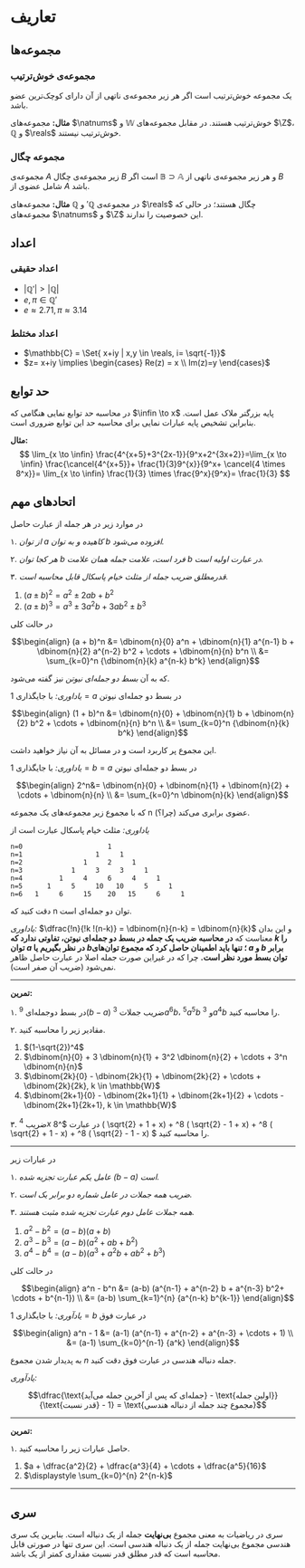 # تعاریف

## مجموعه‌ها

### مجموعه‌ی خوش‌ترتیب

یک مجموعه خوش‌ترتیب است اگر هر زیر مجموعه‌ی ناتهی از آن دارای کوچک‌ترین عضو باشد.

**مثال:**
مجموعه‌های $\natnums$ و $\mathbb{W}$ خوش‌ترتیب هستند. در مقابل مجموعه‌های $\Z$، $\mathbb{Q}$ و $\reals$ خوش‌ترتیب نیستند.

### مجموعه چگال

مجموعه‌ی $A$ 
زیر مجموعه‌ی چگال $B$ است اگر $\mathbb{B} \supset \mathbb{A}$ و هر زیر مجموعه‌ی ناتهی از $B$ شامل عضوی از $A$ باشد.

**مثال:**
مجموعه‌های $\mathbb{Q}$ و $'\mathbb{Q}$ در مجموعه‌ی $\reals$ چگال هستند؛ در حالی که مجموعه‌های $\natnums$ و $\Z$ این خصوصیت را ندارند.

## اعداد

### اعداد حقیقی

- $|\mathbb{Q}'| \gt | \mathbb{Q}|$
- $e, \pi \in \mathbb{Q}'$
- $e \approx 2.71,\pi \approx 3.14$

### اعداد مختلط

- $\mathbb{C} = \Set{ x+iy | x,y \in \reals, i= \sqrt{-1}}$
- $z= x+iy \implies \begin{cases}
    Re(z) = x \\ Im(z)=y
    \end{cases}$

## حد توابع

در محاسبه حد توابع نمایی هنگامی که $\infin \to x$ پایه بزرگتر ملاک عمل است. بنابراین تشخیص پایه عبارات نمایی برای محاسبه حد این توابع ضروری است.

**مثال:**
$$
\lim_{x \to \infin} \frac{4^{x+5}+3^{2x-1}}{9^x+2^{3x+2}}=\lim_{x \to \infin} \frac{\cancel{4^{x+5}}+ \frac{1}{3}9^{x}}{9^x+ \cancel{4 \times 8^x}}= \lim_{x \to \infin} \frac{1}{3} \times \frac{9^x}{9^x}= \frac{1}{3}
$$

## اتحادهای مهم

در موارد زیر در هر جمله از عبارت حاصل

۱. _از توان $a$ کاهیده و به توان $b$ افزوده می‌شود._

۲. _هر کجا توان $b$ فرد است، علامت جمله همان علامت $b$ در عبارت اولیه است._

۳. _قدرمطلق ضریب جمله از مثلث خیام پاسکال قابل محاسبه است._

1. $(a \pm b)^2 = a^2 \pm 2ab + b^2$
1. $(a \pm b)^3 = a^3 \pm 3a^2b + 3ab^2 \pm b^3$

در حالت کلی

$$\begin{align}
(a + b)^n &= \dbinom{n}{0} a^n + \dbinom{n}{1} a^{n-1} b + \dbinom{n}{2} a^{n-2} b^2 + \cdots + \dbinom{n}{n} b^n \\
&= \sum_{k=0}^n {\dbinom{n}{k} a^{n-k} b^k}
\end{align}$$

که به آن *بسط دو جمله‌ای نیوتن* نیز گفته می‌شود.

*یاداوری:*
با جایگذاری $1=a$ در بسط دو جمله‌ای نیوتن

$$\begin{align}
(1 + b)^n &= \dbinom{n}{0} + \dbinom{n}{1} b + \dbinom{n}{2} b^2 + \cdots + \dbinom{n}{n} b^n \\
&= \sum_{k=0}^n {\dbinom{n}{k} b^k}
\end{align}$$

این مجموع پر کاربرد است و در مسائل به آن نیاز خواهید داشت.

*یاداوری:*
با جایگذاری $1=b=a$ در بسط دو جمله‌ای نیوتن

$$\begin{align}
2^n&= \dbinom{n}{0} + \dbinom{n}{1} + \dbinom{n}{2} + \cdots + \dbinom{n}{n} \\
&= \sum_{k=0}^n \dbinom{n}{k}
\end{align}$$

که با مجموع زیر مجموعه‌های یک مجموعه n عضوی برابری می‌کند (چرا؟).

*یاداوری:*
مثلث خیام پاسکال عبارت است از


```
n=0                     1
n=1                  1     1
n=2               1     2     1
n=3            1     3     3     1
n=4         1     4     6     4     1
n=5      1     5     10   10     5     1
n=6   1     6     15    20   15     6     1
```

دقت کنید که n توان دو جمله‌ای است.


*یاداوری:*
$\dfrac{!n}{!k !(n-k)} = \dbinom{n}{n-k} = \dbinom{n}{k}$ و این بدان معناست که **در محاسبه ضریب یک جمله در بسط دو جمله‌ای نیوتن، تفاوتی ندارد که $k$ را توان $a$ در نظر بگیریم یا $b$؛ تنها باید اطمینان حاصل کرد که مجموع توان‌های  $a$ و $b$ برابر توان بسط مورد نظر است.** چرا که در غیراین صورت جمله اصلا در عبارت حاصل ظاهر نمی‌شود (ضریب آن صفر است).

***

**تمرین:**

۱. در بسط دوجمله‌ای $^9(b-a)$ ضریب جملات $^3a ^6b$، $^5a ^5b$ و $^3a ^4b$ را محاسبه کنید.


۲. مقادیر زیر را محاسبه کنید.

1. $(1-\sqrt{2})^4$
2. $\dbinom{n}{0} + 3 \dbinom{n}{1} + 3^2 \dbinom{n}{2} + \cdots + 3^n \dbinom{n}{n}$
3. $\dbinom{2k}{0} - \dbinom{2k}{1} + \dbinom{2k}{2} + \cdots + \dbinom{2k}{2k}, k \in \mathbb{W}$
4. $\dbinom{2k+1}{0} - \dbinom{2k+1}{1} + \dbinom{2k+1}{2} + \cdots - \dbinom{2k+1}{2k+1}, k \in \mathbb{W}$

۳. ضریب $^4x$ در عبارت $^8 ( \sqrt{2} + 1 + x) + ^8 ( \sqrt{2} - 1 + x) + ^8 ( \sqrt{2} + 1 - x) + ^8 ( \sqrt{2} - 1 - x) $ را محاسبه کنید.

***

 در عبارات زیر

۱. _عامل یکم عبارت تجزیه شده $(b-a)$ است._

۲. _ضریب همه جملات در عامل شماره دو برابر یک است._

۳. _همه جملات عامل دوم عبارت تجزیه شده مثبت هستند._

1. $a^2 - b^2 = (a-b)(a + b)$
1. $a^3 - b^3 = (a-b)(a^2 + ab + b^2)$
1. $a^4 - b^4 = (a-b)(a^3 + a^2b + ab^2 + b^3)$

در حالت کلی

$$\begin{align}
a^n - b^n &= (a-b) (a^{n-1} + a^{n-2} b + a^{n-3} b^2+ \cdots + b^{n-1}) \\
&= (a-b) \sum_{k=1}^{n} {a^{n-k} b^{k-1}}
\end{align}$$

*یادآوری:*
با جایگذاری $1=b$ در عبارت فوق

$$\begin{align}
a^n - 1 &= (a-1) (a^{n-1} + a^{n-2} + a^{n-3} + \cdots + 1) \\
&= (a-1) \sum_{k=0}^{n-1} {a^k}
\end{align}$$

به پدیدار شدن مجموع $n$ جمله دنباله هندسی در عبارت فوق دقت کنید.

*یادآوری:*

$$\dfrac{\text{جمله‌ای که پس از آخرین جمله می‌آید} - \text{اولین جمله}}{\text{قدر نسبت} - 1} = \text{مجموع چند جمله از دنباله هندسی}$$

***

**تمرین:**

۱. حاصل عبارات زیر را محاسبه کنید.

1. $a + \dfrac{a^2}{2} + \dfrac{a^3}{4} + \cdots + \dfrac{a^5}{16}$
2. $\displaystyle \sum_{k=0}^{n} 2^{n-k}$

***

## سری
سری در ریاضیات به معنی مجموع **بی‌نهایت** جمله از یک دنباله است. بنابرین یک سری هندسی مجموع بی‌نهایت جمله از یک دنباله هندسی است. این سری تنها در صورتی قابل محاسبه است که قدر مطلق قدر نسبت مقداری کمتر از یک باشد.